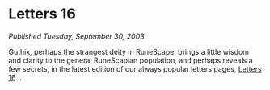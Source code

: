 # Letters 16
*Published Tuesday, September 30, 2003*

Guthix, perhaps the strangest deity in RuneScape, brings a little wisdom and clarity to the general RuneScapian population, and perhaps reveals a few secrets, in the latest edition of our always popular letters pages, [Letters 16](http://www.runescape.com/kbase/view.ws?guid=letters16)... 